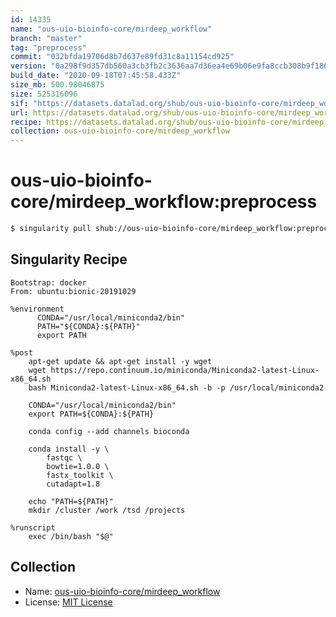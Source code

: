 ```yaml
---
id: 14335
name: "ous-uio-bioinfo-core/mirdeep_workflow"
branch: "master"
tag: "preprocess"
commit: "032bfda19706d8b7d637e89fd31c8a11154cd925"
version: "0a298f9d357db560a3cb3fb2c3636aa7d36ea4e69b06e9fa8ccb308b9f186da2"
build_date: "2020-09-18T07:45:58.433Z"
size_mb: 500.98046875
size: 525316096
sif: "https://datasets.datalad.org/shub/ous-uio-bioinfo-core/mirdeep_workflow/preprocess/2020-09-18-032bfda1-0a298f9d/0a298f9d357db560a3cb3fb2c3636aa7d36ea4e69b06e9fa8ccb308b9f186da2.sif"
url: https://datasets.datalad.org/shub/ous-uio-bioinfo-core/mirdeep_workflow/preprocess/2020-09-18-032bfda1-0a298f9d/
recipe: https://datasets.datalad.org/shub/ous-uio-bioinfo-core/mirdeep_workflow/preprocess/2020-09-18-032bfda1-0a298f9d/Singularity
collection: ous-uio-bioinfo-core/mirdeep_workflow
---
```


# ous-uio-bioinfo-core/mirdeep_workflow:preprocess

```bash
$ singularity pull shub://ous-uio-bioinfo-core/mirdeep_workflow:preprocess
```

## Singularity Recipe

```singularity
Bootstrap: docker
From: ubuntu:bionic-20191029

%environment
      CONDA="/usr/local/miniconda2/bin"
      PATH="${CONDA}:${PATH}"
      export PATH

%post
	apt-get update && apt-get install -y wget
	wget https://repo.continuum.io/miniconda/Miniconda2-latest-Linux-x86_64.sh
	bash Miniconda2-latest-Linux-x86_64.sh -b -p /usr/local/miniconda2

	CONDA="/usr/local/miniconda2/bin"
	export PATH=${CONDA}:${PATH}

	conda config --add channels bioconda 

	conda install -y \
		fastqc \
		bowtie=1.0.0 \
		fastx_toolkit \
		cutadapt=1.8

	echo "PATH=${PATH}"
	mkdir /cluster /work /tsd /projects

%runscript
	exec /bin/bash "$@"
```

## Collection

 - Name: [ous-uio-bioinfo-core/mirdeep_workflow](https://github.com/ous-uio-bioinfo-core/mirdeep_workflow)
 - License: [MIT License](https://api.github.com/licenses/mit)

